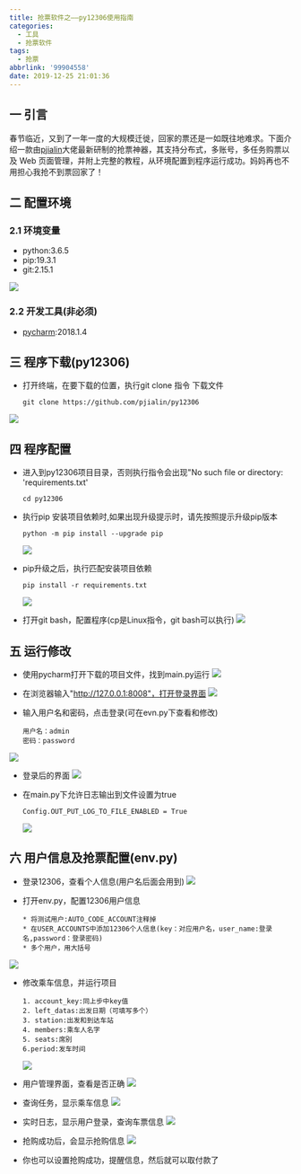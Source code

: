 ```yaml
---
title: 抢票软件之——py12306使用指南
categories:
  - 工具
  - 抢票软件
tags:
  - 抢票
abbrlink: '99904558'
date: 2019-12-25 21:01:36
---
```

## 一 引言

春节临近，又到了一年一度的大规模迁徙，回家的票还是一如既往地难求。下面介绍一款由[pjialin][1]大佬最新研制的抢票神器，其支持分布式，多账号，多任务购票以及 Web 页面管理，并附上完整的教程，从环境配置到程序运行成功。妈妈再也不用担心我抢不到票回家了！

<!--more-->

## 二 配置环境
### 2.1 环境变量
* python:3.6.5
* pip:19.3.1
* git:2.15.1

![][2]

### 2.2 开发工具(非必须)

* [pycharm][3]:2018.1.4

## 三 程序下载(py12306)

* 打开终端，在要下载的位置，执行git clone 指令 下载文件
	```
	git clone https://github.com/pjialin/py12306
	```
![][4]

## 四 程序配置

* 进入到py12306项目目录，否则执行指令会出现"No such file or directory: 'requirements.txt'

	```
  cd py12306
  ```

* 执行pip 安装项目依赖时,如果出现升级提示时，请先按照提示升级pip版本

	```
   python -m pip install --upgrade pip
  ```

  ![][5]

* pip升级之后，执行匹配安装项目依赖

	```
	pip install -r requirements.txt
	```

	![][6]

* 打开git bash，配置程序(cp是Linux指令，git bash可以执行)
![][7]

## 五 运行修改

* 使用pycharm打开下载的项目文件，找到main.py运行
![][8]

* 在浏览器输入"http://127.0.0.1:8008"，打开登录界面
![][9]

* 输入用户名和密码，点击登录(可在evn.py下查看和修改)

	```
	用户名：admin
	密码：password
	```

![][10]
* 登录后的界面
![][11]

* 在main.py下允许日志输出到文件设置为true

	```
	Config.OUT_PUT_LOG_TO_FILE_ENABLED = True
	```

	![][12]

## 六 用户信息及抢票配置(env.py)

* 登录12306，查看个人信息(用户名后面会用到)
  ![][13]

* 打开env.py，配置12306用户信息

  ```
  * 将测试用户:AUTO_CODE_ACCOUNT注释掉
  * 在USER_ACCOUNTS中添加12306个人信息(key：对应用户名，user_name:登录名,password：登录密码)
  * 多个用户，用大括号
  ```
![][14]

* 修改乘车信息，并运行项目

  ```
  1. account_key:同上步中key值
  2. left_datas:出发日期（可填写多个）
  3. station:出发和到达车站
  4. members:乘车人名字
  5. seats:席别
  6.period:发车时间
  ```

  ![][15]

* 用户管理界面，查看是否正确
![][16]

* 查询任务，显示乘车信息 
  ![][17]

* 实时日志，显示用户登录，查询车票信息
  ![][18]

* 抢购成功后，会显示抢购信息
  ![][19]

* 你也可以设置抢购成功，提醒信息，然后就可以取付款了







[1]:https://github.com/pjialin
[2]: https://cdn.jsdelivr.net/gh/PGzxc/CDN@master/blog-image/py12306-environment-variable.png
[3]:http://www.jetbrains.com/
[4]: https://cdn.jsdelivr.net/gh/PGzxc/CDN@master/blog-image/py12306-git-clone.png
[5]: https://cdn.jsdelivr.net/gh/PGzxc/CDN@master/blog-image/py12306-update-pip.png
[6]: https://cdn.jsdelivr.net/gh/PGzxc/CDN@master/blog-image/py12306-install-requirements.png
[7]: https://cdn.jsdelivr.net/gh/PGzxc/CDN@master/blog-image/py12306-cp-env.png
[8]: https://cdn.jsdelivr.net/gh/PGzxc/CDN@master/blog-image/py12306-test-main.png
[9]: https://cdn.jsdelivr.net/gh/PGzxc/CDN@master/blog-image/py12306-login.png
[10]: https://cdn.jsdelivr.net/gh/PGzxc/CDN@master/blog-image/py12306-evn-config.png
[11]: https://cdn.jsdelivr.net/gh/PGzxc/CDN@master/blog-image/py12306-jiemian.png
[12]: https://cdn.jsdelivr.net/gh/PGzxc/CDN@master/blog-image/py12306-log-true.png
[13]: https://cdn.jsdelivr.net/gh/PGzxc/CDN@master/blog-image/py12306-user-info.png
[14]: https://cdn.jsdelivr.net/gh/PGzxc/CDN@master/blog-image/py12306-user-account.png
[15]: https://cdn.jsdelivr.net/gh/PGzxc/CDN@master/blog-image/py12306-driver-info.png
[16]: https://cdn.jsdelivr.net/gh/PGzxc/CDN@master/blog-image/py12306-user-manager.png
[17]: https://cdn.jsdelivr.net/gh/PGzxc/CDN@master/blog-image/py12306-seat-info.png
[18]: https://cdn.jsdelivr.net/gh/PGzxc/CDN@master/blog-image/py12306-log-info.png
[19]: https://cdn.jsdelivr.net/gh/PGzxc/CDN@master/blog-image/py12306-buy-success.png